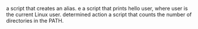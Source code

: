 a script that creates an alias.
e a script that prints hello user, where user is the current Linux user.
determined action
a script that counts the number of directories in the PATH.
